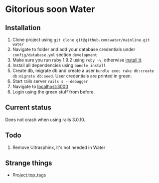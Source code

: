 # Gitorious soon Water

## Installation

1. Clone project using `git clone git@github.com:water/mainline.git water`
2. Navigate to folder and add your database credentials under `config/database.yml` section `development`
3. Make sure you run ruby 1.9.2 using `ruby -v`, otherwise [install it](http://railscasts.com/episodes/310-getting-started-with-rails).
4. Install all dependencies using `bundle install`
5. Create db, migrate db and create a user `bundle exec rake db:create db:migrate db:seed`. User credentials are printed in green.
6. Start rails server `rails s --debugger`
7. Navigate to [localhost:3000](http://localhost:3000)
8. Login using the green stuff from before.

## Current status

Does not crash when using rails 3.0.10.

## Todo

1. Remove Ultrasphinx, it's not needed in Water

## Strange things

- Project.top_tags